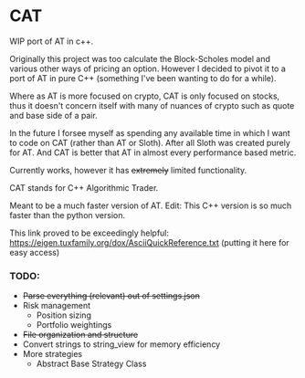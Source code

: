 # CAT
WIP port of AT in c++.

Originally this project was too calculate the Block-Scholes model and various other ways of pricing an option. However I decided to pivot it to a port of AT in pure C++ (something I've been wanting to do for a while).

Where as AT is more focused on crypto, CAT is only focused on stocks, thus it doesn't concern itself with many of nuances of crypto such as quote and base side of a pair.

In the future I forsee myself as spending any available time in which I want to code on CAT (rather than AT or Sloth). After all Sloth was created purely for AT. And CAT is better that AT in almost every performance based metric.

Currently works, however it has ~~extremely~~ limited functionality.

CAT stands for C++ Algorithmic Trader.


Meant to be a much faster version of AT.
Edit: This C++ version is so much faster than the python version.

This link proved to be exceedingly helpful:
https://eigen.tuxfamily.org/dox/AsciiQuickReference.txt
(putting it here for easy access)

### TODO:
* ~~Parse everything (relevant) out of settings.json~~
* Risk management
  * Position sizing
  * Portfolio weightings
* ~~File organization and structure~~
* Convert strings to string_view for memory efficiency
* More strategies
  * Abstract Base Strategy Class
